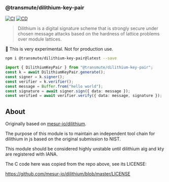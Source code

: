 ### @transmute/dilithium-key-pair

[![CI](https://github.com/transmute-industries/dilithium-key-pair/actions/workflows/ci.yml/badge.svg)](https://github.com/transmute-industries/dilithium-key-pair/actions/workflows/ci.yml) [![CD](https://github.com/transmute-industries/dilithium-key-pair/actions/workflows/cd.yml/badge.svg)](https://github.com/transmute-industries/dilithium-key-pair/actions/workflows/cd.yml)

> Dilithium is a digital signature scheme that is strongly secure under chosen message attacks based on the hardness of lattice problems over module lattices.

🚧 This is very experimental. Not for production use.

```sh
npm i @transmute/dilithium-key-pair@latest --save
```

```ts
import { DilithiumKeyPair } from "@transmute/dilithium-key-pair";
const k = await DilithiumKeyPair.generate();
const signer = k.signer();
const verifier = k.verifier();
const message = Buffer.from("hello world");
const signature = await signer.sign({ data: message });
const verified = await verifier.verify({ data: message, signature });
```

## About

Originally based on [mesur-io/dilithium](https://github.com/mesur-io/dilithium).

The purpose of this module is to maintain an independent tool chain for dilithium in js based on the original submission to NIST.

This module should be considered highly unstable until dilithium alg and kty are registered with IANA.

The C code here was copied from the repo above, see its LICENSE:

https://github.com/mesur-io/dilithium/blob/master/LICENSE
